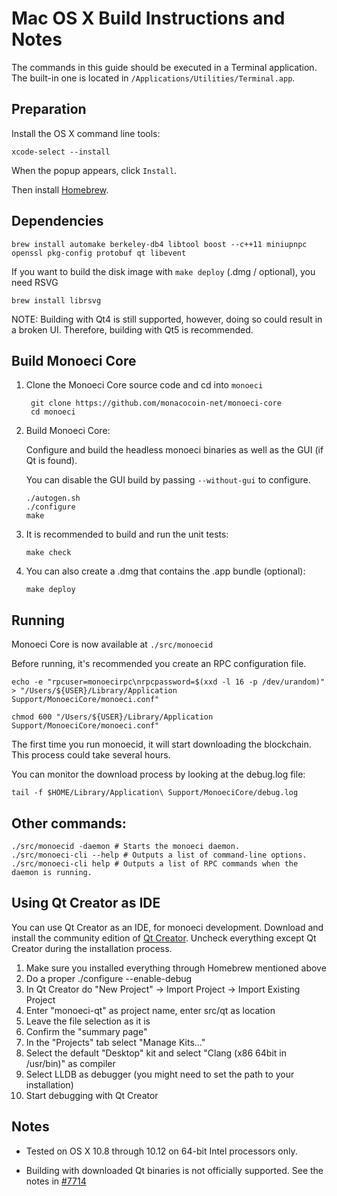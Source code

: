 Mac OS X Build Instructions and Notes
====================================
The commands in this guide should be executed in a Terminal application.
The built-in one is located in `/Applications/Utilities/Terminal.app`.

Preparation
-----------
Install the OS X command line tools:

`xcode-select --install`

When the popup appears, click `Install`.

Then install [Homebrew](https://brew.sh).

Dependencies
----------------------

    brew install automake berkeley-db4 libtool boost --c++11 miniupnpc openssl pkg-config protobuf qt libevent

If you want to build the disk image with `make deploy` (.dmg / optional), you need RSVG

    brew install librsvg

NOTE: Building with Qt4 is still supported, however, doing so could result in a broken UI. Therefore, building with Qt5 is recommended.

Build Monoeci Core
------------------------

1. Clone the Monoeci Core source code and cd into `monoeci`

        git clone https://github.com/monacocoin-net/monoeci-core
        cd monoeci

2.  Build Monoeci Core:

    Configure and build the headless monoeci binaries as well as the GUI (if Qt is found).

    You can disable the GUI build by passing `--without-gui` to configure.

        ./autogen.sh
        ./configure
        make

3.  It is recommended to build and run the unit tests:

        make check

4.  You can also create a .dmg that contains the .app bundle (optional):

        make deploy

Running
-------

Monoeci Core is now available at `./src/monoecid`

Before running, it's recommended you create an RPC configuration file.

    echo -e "rpcuser=monoecirpc\nrpcpassword=$(xxd -l 16 -p /dev/urandom)" > "/Users/${USER}/Library/Application Support/MonoeciCore/monoeci.conf"

    chmod 600 "/Users/${USER}/Library/Application Support/MonoeciCore/monoeci.conf"

The first time you run monoecid, it will start downloading the blockchain. This process could take several hours.

You can monitor the download process by looking at the debug.log file:

    tail -f $HOME/Library/Application\ Support/MonoeciCore/debug.log

Other commands:
-------

    ./src/monoecid -daemon # Starts the monoeci daemon.
    ./src/monoeci-cli --help # Outputs a list of command-line options.
    ./src/monoeci-cli help # Outputs a list of RPC commands when the daemon is running.

Using Qt Creator as IDE
------------------------
You can use Qt Creator as an IDE, for monoeci development.
Download and install the community edition of [Qt Creator](https://www.qt.io/download/).
Uncheck everything except Qt Creator during the installation process.

1. Make sure you installed everything through Homebrew mentioned above
2. Do a proper ./configure --enable-debug
3. In Qt Creator do "New Project" -> Import Project -> Import Existing Project
4. Enter "monoeci-qt" as project name, enter src/qt as location
5. Leave the file selection as it is
6. Confirm the "summary page"
7. In the "Projects" tab select "Manage Kits..."
8. Select the default "Desktop" kit and select "Clang (x86 64bit in /usr/bin)" as compiler
9. Select LLDB as debugger (you might need to set the path to your installation)
10. Start debugging with Qt Creator

Notes
-----

* Tested on OS X 10.8 through 10.12 on 64-bit Intel processors only.

* Building with downloaded Qt binaries is not officially supported. See the notes in [#7714](https://github.com/bitcoin/bitcoin/issues/7714)

